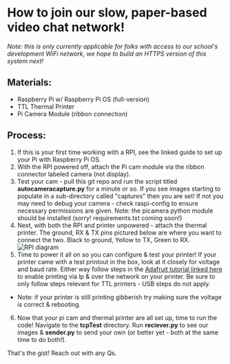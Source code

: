 # How to join our slow, paper-based video chat network!
*Note: this is only currently applicable for folks with access to our school's development WiFi network, we hope to build an HTTPS version of this system next!*

## Materials:
- Raspberry Pi w/ Raspberry Pi OS (full-version) 
- TTL Thermal Printer 
- Pi Camera Module (ribbon connection)

## Process:
1. If this is your first time working with a RPI, see the linked guide to set up your Pi with Raspberry Pi OS.
2. With the RPI powered off, attach the Pi cam module via the ribbon connector labeled camera (not display).
3. Test your cam - pull this git repo and run the script titled **autocameracapture.py** for a minute or so. If you see images starting to populate in a sub-directory called "captures" then you are set! If not you may need to debug your camera - check raspi-config to ensure necessary permissions are given. Note: the picamera python module should be installed (sorry! requirements.txt coming soon!)
4. Next, with both the RPI and printer unpowered - attach the thermal printer. The ground, RX & TX pins pictured below are where you want to connect the two. Black to ground, Yellow to TX, Green to RX.
    ![RPI diagram](https://cdn.sparkfun.com/assets/learn_tutorials/1/5/9/5/GPIO.png)
5. Time to power it all on so you can configure & test your printer! If your printer came with a test printout in the box, look at it closely for voltage and baud rate. Either way follow steps in the [Adafruit tutorial linked here](https://learn.adafruit.com/networked-thermal-printer-using-cups-and-raspberry-pi/connect-and-configure-printer) to enable printing via lp & over the network on your printer. Be sure to only follow steps relevant for TTL printers - USB steps do not apply.
  - Note: if your printer is still printing gibberish try making sure the voltage is correct & rebooting.
6. Now that your pi cam and thermal printer are all set up, time to run the code! Navigate to the **tcpTest** directory. Run **reciever.py** to see our images & **sender.py** to send your own (or better yet - both at the same time to do both!).

That's the gist! Reach out with any Qs.
